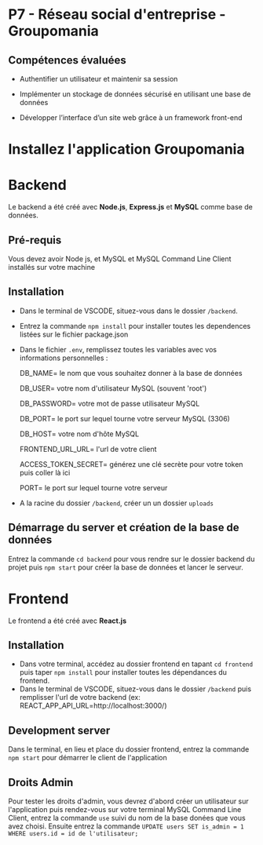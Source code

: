 # P7 - Réseau social d'entreprise - Groupomania

## Compétences évaluées

- Authentifier un utilisateur et maintenir sa session

- Implémenter un stockage de données sécurisé en utilisant une base de données

- Développer l’interface d’un site web grâce à un framework front-end

# Installez l'application Groupomania

# Backend

Le backend a été créé avec **Node.js**, **Express.js** et **MySQL** comme base de données.
<br />

## Pré-requis

Vous devez avoir Node js, et MySQL et MySQL Command Line Client installés sur votre machine

## Installation

- Dans le terminal de VSCODE, situez-vous dans le dossier `/backend`.
  <br />
- Entrez la commande `npm install` pour installer toutes les dependences listées sur le fichier package.json
  <br />
- Dans le fichier `.env`, remplissez toutes les variables avec vos informations personnelles :

  DB_NAME= le nom que vous souhaitez donner à la base de données

  DB_USER= votre nom d'utilisateur MySQL (souvent 'root')

  DB_PASSWORD= votre mot de passe utilisateur MySQL

  DB_PORT= le port sur lequel tourne votre serveur MySQL (3306)

  DB_HOST= votre nom d'hôte MySQL

  FRONTEND_URL_URL= l'url de votre client

  ACCESS_TOKEN_SECRET= générez une clé secrète pour votre token puis coller là ici

  PORT= le port sur lequel tourne votre serveur
  <br />

- A la racine du dossier `/backend`, créer un un dossier `uploads`

## Démarrage du server et création de la base de données

Entrez la commande `cd backend` pour vous rendre sur le dossier backend du projet puis `npm start` pour créer la base de données et lancer le serveur.

# Frontend

Le frontend a été créé avec **React.js**

## Installation

- Dans votre terminal, accédez au dossier frontend en tapant `cd frontend` puis taper `npm install` pour installer toutes les dépendances du frontend.
  <br />
- Dans le terminal de VSCODE, situez-vous dans le dossier `/backend` puis remplisser l'url de votre backend (ex: REACT_APP_API_URL=http://localhost:3000/)

## Development server

Dans le terminal, en lieu et place du dossier frontend, entrez la commande `npm start` pour démarrer le client de l'application

## Droits Admin

Pour tester les droits d'admin, vous devrez d'abord créer un utilisateur sur l'application puis rendez-vous sur votre terminal MySQL Command Line Client, entrez la commande `use` suivi du nom de la base donées que vous avez choisi. Ensuite entrez la commande `UPDATE users SET is_admin = 1 WHERE users.id = id de l'utilisateur;`
